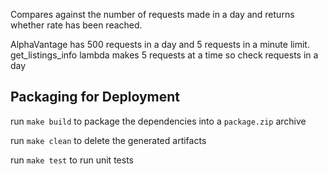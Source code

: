 Compares against the number of requests made in a day and returns whether rate has been reached.

AlphaVantage has 500 requests in a day and 5 requests in a minute limit.
get_listings_info lambda makes 5 requests at a time so check requests in a day

## Packaging for Deployment
run `make build` to package the dependencies into a `package.zip` archive

run `make clean` to delete the generated artifacts

run `make test` to run unit tests
